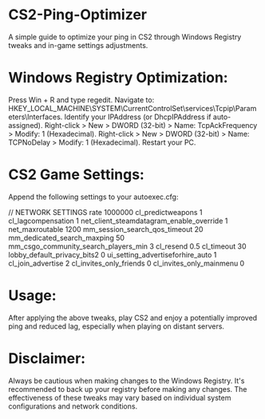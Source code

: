 # CS2-Ping-Optimizer
A simple guide to optimize your ping in CS2 through Windows Registry tweaks and in-game settings adjustments.


# Windows Registry Optimization:
Press Win + R and type regedit.
Navigate to: HKEY_LOCAL_MACHINE\SYSTEM\CurrentControlSet\services\Tcpip\Parameters\Interfaces.
Identify your IPAddress (or DhcpIPAddress if auto-assigned).
Right-click > New > DWORD (32-bit) > Name: TcpAckFrequency > Modify: 1 (Hexadecimal).
Right-click > New > DWORD (32-bit) > Name: TCPNoDelay > Modify: 1 (Hexadecimal).
Restart your PC.

# CS2 Game Settings:
Append the following settings to your autoexec.cfg:

// NETWORK SETTINGS
rate 1000000
cl_predictweapons 1
cl_lagcompensation 1
net_client_steamdatagram_enable_override 1
net_maxroutable 1200
mm_session_search_qos_timeout 20
mm_dedicated_search_maxping 50
mm_csgo_community_search_players_min 3
cl_resend 0.5
cl_timeout 30
lobby_default_privacy_bits2 0
ui_setting_advertiseforhire_auto 1
cl_join_advertise 2
cl_invites_only_friends 0
cl_invites_only_mainmenu 0

# Usage:
After applying the above tweaks, play CS2 and enjoy a potentially improved ping and reduced lag, especially when playing on distant servers.

# Disclaimer:
Always be cautious when making changes to the Windows Registry. It's recommended to back up your registry before making any changes. The effectiveness of these tweaks may vary based on individual system configurations and network conditions.

